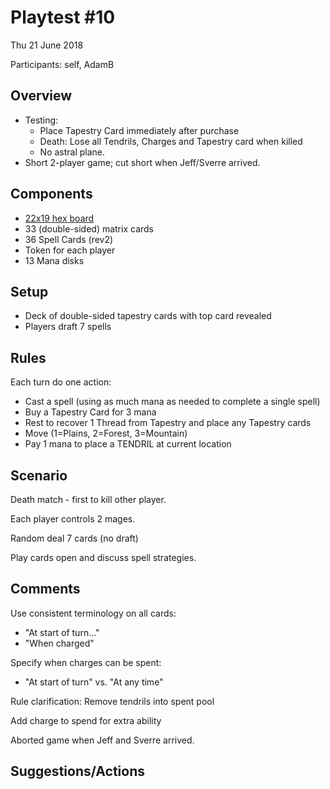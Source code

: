 # Playtest #10

Thu 21 June 2018

Participants: self, AdamB

## Overview

* Testing:
	* Place Tapestry Card immediately after purchase
	* Death: Lose all Tendrils, Charges and Tapestry card when killed
	* No astral plane.
* Short 2-player game; cut short when Jeff/Sverre arrived.

## Components

* [22x19 hex board](../img/playtest_5_map.jpg)
* 33 (double-sided) matrix cards
* 36 Spell Cards (rev2)
* Token for each player
* 13 Mana disks

## Setup

* Deck of double-sided tapestry cards with top card revealed
* Players draft 7 spells

## Rules

Each turn do one action:

* Cast a spell (using as much mana as needed to complete a single spell)
* Buy a Tapestry Card for 3 mana
* Rest to recover 1 Thread from Tapestry and place any Tapestry cards
* Move (1=Plains, 2=Forest, 3=Mountain)
* Pay 1 mana to place a TENDRIL at current location

## Scenario

Death match - first to kill other player.

Each player controls 2 mages.

Random deal 7 cards (no draft) 

Play cards open and discuss spell strategies.

## Comments

Use consistent terminology on all cards:

* "At start of turn..."
* "When charged"

Specify when charges can be spent:

* "At start of turn" vs. "At any time"

Rule clarification: Remove tendrils into spent pool

Add charge to spend for extra ability

Aborted game when Jeff and Sverre arrived.

## Suggestions/Actions

